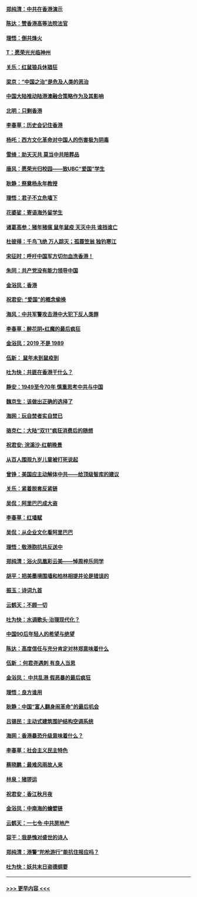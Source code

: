 #### [郑纯清：中共在香港演示](../pages/nsc993/n11670539.md?t=11221155) 
#### [陈达：赞香港高等法院法官](../pages/nsc993/n11669542.md?t=11221155) 
#### [理悟：倒共烽火](../pages/nsc993/n11668844.md?t=11221155) 
#### [T：愿荣光光临神州](../pages/nsc993/n11668421.md?t=11221155) 
#### [关乐：红鼠狼兵休猖狂](../pages/nsc993/n11668378.md?t=11221155) 
#### [梁京：“中国之治”是危及人类的恶治](../pages/nsc993/n11668328.md?t=11221155) 
#### [中国大陆推动陆港澳融合策略作为及其影响](../pages/nsc993/n11668157.md?t=11221155) 
#### [北明：只剩香港](../pages/nsc993/n11668002.md?t=11221155) 
#### [李春草：历史会记住香港](../pages/nsc993/n11667927.md?t=11221155) 
#### [杨吒：西方文化革命对中国人的伤害极为阴毒](../pages/nsc993/n11664521.md?t=11221155) 
#### [雪绮：助天灭共 莫当中共陪葬品](../pages/nsc993/n11662650.md?t=11221155) 
#### [唐风：愿荣光归校园——致UBC“爱国”学生](../pages/nsc993/n11662194.md?t=11221155) 
#### [耿静：祭奠杨永年教授](../pages/nsc993/n11662514.md?t=11221155) 
#### [理悟：君子不立危墙下](../pages/nsc993/n11662172.md?t=11221155) 
#### [花婆娑：寄语海外留学生](../pages/nsc993/n11662121.md?t=11221155) 
#### [诸葛高参：猪年猪瘟 鼠年鼠疫 天灭中共 谁挡谁亡](../pages/nsc993/n11661980.md?t=11221155) 
#### [杜彼得：千鸟飞绝 万人踪灭；孤蓑笠翁 独钓寒江](../pages/nsc993/n11661170.md?t=11221155) 
#### [宋征时：呼吁中国军方切勿血洗香港！](../pages/nsc993/n11415318.md?t=11221155) 
#### [朱同：共产党没有能力领导中国](../pages/nsc993/n11660421.md?t=11221155) 
#### [金浴凤：香港](../pages/nsc993/n11660419.md?t=11221155) 
#### [祝君安: “爱国”的概念偷换](../pages/nsc993/n11659706.md?t=11221155) 
#### [海风：中共军警攻击港中大犯下反人类罪](../pages/nsc993/n11659632.md?t=11221155) 
#### [李春草：醉花阴•红魔的最后疯狂](../pages/nsc993/n11659287.md?t=11221155) 
#### [金浴凤：2019 不是 1989](../pages/nsc993/n11657663.md?t=11221155) 
#### [伍新： 鼠年未到鼠疫到](../pages/nsc993/n11655098.md?t=11221155) 
#### [吐为快：共匪在香港干什么？](../pages/nsc993/n11654891.md?t=11221155) 
#### [静安：1949至今70年 慎重思考中共与中国](../pages/nsc993/n11651244.md?t=11221155) 
#### [魏京生：该做出正确的选择了](../pages/nsc993/n11653084.md?t=11221155) 
#### [海网：玩自焚者实自焚已](../pages/nsc993/n11652423.md?t=11221155) 
#### [骆克仁：大陆“双11”疯狂消费后的随想](../pages/nsc993/n11652305.md?t=11221155) 
#### [祝君安: 浣溪沙·红朝晚景](../pages/nsc993/n11652258.md?t=11221155) 
#### [从百人围观九岁儿童被打死说起](../pages/nsc993/n11651030.md?t=11221155) 
#### [曾铮：美国应主动解体中共——给顶级智库的建议](../pages/nsc993/n11649888.md?t=11221155) 
#### [关乐：紧着脱套反紧链](../pages/nsc993/n11649069.md?t=11221155) 
#### [吴侃：阿里巴巴成大盗](../pages/nsc993/n11645523.md?t=11221155) 
#### [李春草：红墙赋](../pages/nsc993/n11646389.md?t=11221155) 
#### [吴侃：从企业文化看阿里巴巴](../pages/nsc993/n11645476.md?t=11221155) 
#### [理悟：敬港胞抗共反送中](../pages/nsc993/n11645466.md?t=11221155) 
#### [郑纯清：浴火凤凰彩云美——悼周梓乐同学](../pages/nsc993/n11645155.md?t=11221155) 
#### [胡平：把美墨境围墙和柏林相提并论是错误的](../pages/nsc993/n11645134.md?t=11221155) 
#### [振玉：诗词九首](../pages/nsc993/n11644081.md?t=11221155) 
#### [云鹤天：不顾一切](../pages/nsc993/n11643508.md?t=11221155) 
#### [吐为快：水调歌头·治理现代化？](../pages/nsc993/n11643485.md?t=11221155) 
#### [中国90后年轻人的希望与绝望](../pages/nsc993/n11642317.md?t=11221155) 
#### [陈达：高度信任与充分肯定对林郑意味着什么](../pages/nsc993/n11641441.md?t=11221155) 
#### [伍新 ：何君尧遇刺 有良人当思](../pages/nsc993/n11641503.md?t=11221155) 
#### [金浴凤： 中共乱港  假恶暴的最后疯狂](../pages/nsc993/n11641495.md?t=11221155) 
#### [理悟：良方谁用](../pages/nsc993/n11641463.md?t=11221155) 
#### [耿静：中国“富人翻身闹革命”的最后机会](../pages/nsc993/n11640655.md?t=11221155) 
#### [吕锡民：主动式建筑围护结构空调系统](../pages/nsc993/n11640168.md?t=11221155) 
#### [海网：香港暴恐升级意味着什么？](../pages/nsc993/n11635904.md?t=11221155) 
#### [李春草：社会主义民主特色](../pages/nsc993/n11634657.md?t=11221155) 
#### [蔡晓鹏：最难风雨故人来](../pages/nsc993/n11633145.md?t=11221155) 
#### [林泉：猪猡运](../pages/nsc993/n11631469.md?t=11221155) 
#### [祝君安：香江秋月夜](../pages/nsc993/n11631440.md?t=11221155) 
#### [金浴凤：中南海的蟾嬖链](../pages/nsc993/n11631290.md?t=11221155) 
#### [云鹤天：一七令·中共房地产](../pages/nsc993/n11630084.md?t=11221155) 
#### [容干：我是愧对盛世的诗人](../pages/nsc993/n11630059.md?t=11221155) 
#### [郑纯清：港警“陀枪游行”能抗住报应吗？](../pages/nsc993/n11629999.md?t=11221155) 
#### [吐为快：妖共末日盗德纲要](../pages/nsc993/n11628610.md?t=11221155) 

----
#### [ >>> 更早内容 <<< ](../indexes/nsc993-earlier.md)
